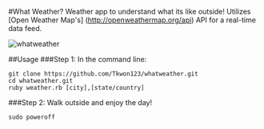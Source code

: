 #What Weather?
Weather app to understand what its like outside! Utilizes [Open Weather Map's] (http://openweathermap.org/api) API for a real-time data feed.

![whatweather](http://i.imgur.com/BgYBd7P.png)

##Usage
###Step 1: In the command line:  

```
git clone https://github.com/Tkwon123/whatweather.git
cd whatweather.git
ruby weather.rb [city],[state/country]
```

###Step 2: Walk outside and enjoy the day!

```
sudo poweroff
```
